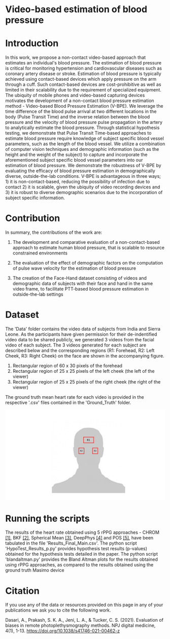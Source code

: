 # Video-based estimation of blood pressure

# Introduction

In this work, we propose a non-contact video-based approach that estimates an individual's blood pressure. The estimation of blood pressure is critical for monitoring hypertension and cardiovascular diseases such as coronary artery disease or stroke. Estimation of blood pressure is typically achieved using contact-based devices which apply pressure on the arm through a cuff. Such contact-based devices are cost-prohibitive as well as limited in their scalability due to the requirement of specialized equipment. The ubiquity of mobile phones and video-based capturing devices motivates the development of a non-contact blood pressure estimation method - Video-based Blood Pressure Estimation (V-BPE). We leverage the time difference of the blood pulse arrival at two different locations in the body (Pulse Transit Time) and the inverse relation between the blood pressure and the velocity of blood pressure pulse propagation in the artery to analytically estimate the blood pressure. Through statistical hypothesis testing, we demonstrate that Pulse Transit Time-based approaches to estimate blood pressure require knowledge of subject specific blood vessel parameters, such as the length of the blood vessel. We utilize a combination of computer vision techniques and demographic information (such as the height and the weight of the subject) to capture and incorporate the aforementioned subject specific blood vessel parameters into our estimation of blood pressure. We demonstrate the robustness of V-BPE by evaluating the efficacy of blood pressure estimation in demographically diverse, outside-the-lab conditions. V-BPE is advantageous in three ways; 1) it is non-contact-based, reducing the possibility of infection due to contact 2) it is scalable, given the ubiquity of video recording devices and 3) it is robust to diverse demographic scenarios due to the incorporation of subject specific information. 

# Contribution

In summary, the contributions of the work are:

1) The development and comparative evaluation of a non-contact-based approach to estimate human blood pressure, that is scalable to resource constrained environments

2) The evaluation of the effect of demographic factors on the computation of pulse wave velocity for the estimation of blood pressure

3) The creation of the Face-Hand dataset consisting of videos and demographic data of subjects with their face and hand in the same video frame, to facilitate PTT-based blood pressure estimation in outside-the-lab settings

# Dataset

The 'Data' folder contains the video data of subjects from India and Sierra Leone. As the participants have given permission for their de-indentified video data to be shared publicly, we generated 3 videos from the facial video of each subject. The 3 videos generated for each subject are described below and the corresponding regions (R1: Forehead, R2: Left Cheek, R3: Right Cheek) on the face are shown in the accompanying figure.

1) Rectangular region of 60 x 30 pixels of the forehead 
2) Rectangular region of 25 x 25 pixels of the left cheek (the left of the viewer)
3) Rectangular region of 25 x 25 pixels of the right cheek (the right of the viewer)

The ground truth mean heart rate for each video is provided in the respective '.csv' files contained in the 'Ground_Truth' folder. 

![alt text](https://github.com/AiPEX-Lab/rppg_biases/blob/main/Fig.jpg?raw=true)

# Running the scripts

The results of the heart rate obtained using 5 rPPG approaches - CHROM [[1]](https://iopscience.iop.org/article/10.1088/0967-3334/35/9/1913), BKF [[2]](https://www.osapublishing.org/boe/fulltext.cfm?uri=boe-9-2-873&id=381227), Spherical Mean [[3]](https://ieeexplore.ieee.org/document/9022571), DeepPhys [[4]](https://arxiv.org/abs/1805.07888) and POS [[5]](https://ieeexplore.ieee.org/document/7565547), have been tabulated in the file 'Results_Final_Main.csv'. 
The python script 'HypoTest_Results_p.py' provides hypothesis test results (p-values) obtained for the hypothesis tests detailed in the paper. 
The python script 'blandaltman.py' provides the Bland Altman plots for the results obtained using rPPG approaches, as compared to the results obtained using the ground truth Masimo device 

# Citation
If you use any of the data or resources provided on this page in any of your publications we ask you to cite the following work.

Dasari, A., Prakash, S. K. A., Jeni, L. A., & Tucker, C. S. (2021). Evaluation of biases in remote photoplethysmography methods. NPJ digital medicine, 4(1), 1-13. https://doi.org/10.1038/s41746-021-00462-z
